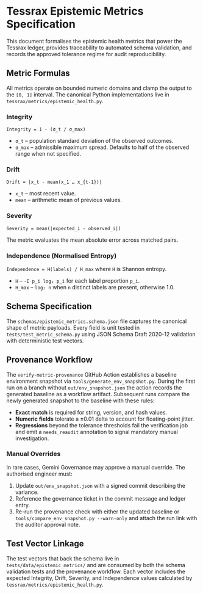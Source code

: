 # Tessrax Epistemic Metrics Specification

This document formalises the epistemic health metrics that power the Tessrax
ledger, provides traceability to automated schema validation, and records the
approved tolerance regime for audit reproducibility.

## Metric Formulas

All metrics operate on bounded numeric domains and clamp the output to the
``[0, 1]`` interval.  The canonical Python implementations live in
`tessrax/metrics/epistemic_health.py`.

### Integrity

``Integrity = 1 - (σ_t / σ_max)``

* ``σ_t`` – population standard deviation of the observed outcomes.
* ``σ_max`` – admissible maximum spread. Defaults to half of the observed range
  when not specified.

### Drift

``Drift = |x_t - mean(x_1 … x_{t-1})|``

* ``x_t`` – most recent value.
* ``mean`` – arithmetic mean of previous values.

### Severity

``Severity = mean(|expected_i - observed_i|)``

The metric evaluates the mean absolute error across matched pairs.

### Independence (Normalised Entropy)

``Independence = H(labels) / H_max`` where ``H`` is Shannon entropy.

* ``H`` – ``-Σ p_i log₂ p_i`` for each label proportion ``p_i``.
* ``H_max`` – ``log₂ n`` when ``n`` distinct labels are present, otherwise 1.0.

## Schema Specification

The `schemas/epistemic_metrics.schema.json` file captures the canonical shape of
metric payloads.  Every field is unit tested in `tests/test_metric_schema.py`
using JSON Schema Draft 2020-12 validation with deterministic test vectors.

## Provenance Workflow

The `verify-metric-provenance` GitHub Action establishes a baseline environment
snapshot via `tools/generate_env_snapshot.py`.  During the first run on a branch
without `out/env_snapshot.json` the action records the generated baseline as a
workflow artifact.  Subsequent runs compare the newly generated snapshot to the
baseline with these rules:

* **Exact match** is required for string, version, and hash values.
* **Numeric fields** tolerate a ±0.01 delta to account for floating-point jitter.
* **Regressions** beyond the tolerance thresholds fail the verification job and
  emit a `needs_reaudit` annotation to signal mandatory manual investigation.

### Manual Overrides

In rare cases, Gemini Governance may approve a manual override.  The authorised
engineer must:

1. Update `out/env_snapshot.json` with a signed commit describing the variance.
2. Reference the governance ticket in the commit message and ledger entry.
3. Re-run the provenance check with either the updated baseline or
   `tools/compare_env_snapshot.py --warn-only` and attach the run link with the
   auditor approval note.

## Test Vector Linkage

The test vectors that back the schema live in `tests/data/epistemic_metrics/` and
are consumed by both the schema validation tests and the provenance workflow.
Each vector includes the expected Integrity, Drift, Severity, and Independence
values calculated by `tessrax/metrics/epistemic_health.py`.

